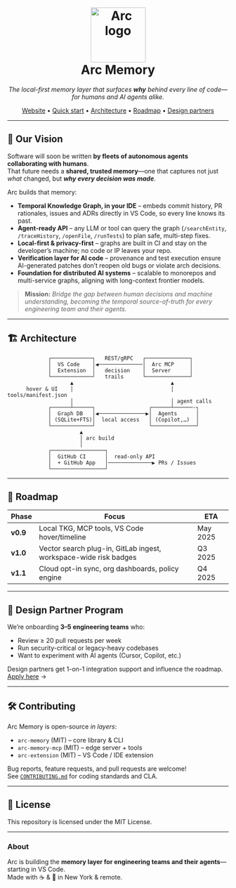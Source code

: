 <h1 align="center">
  <img src="Arc-Computer/.github/arc-logo.png" width="125" alt="Arc logo"/><br>
  Arc Memory
</h1>
<p align="center">
  <em>The local-first memory layer that surfaces <strong>why</strong> behind every line of code—<br>
  for humans and AI agents alike.</em>
</p>
<p align="center">
  <a href="https://www.arc.computer">Website</a> •
  <a href="#-quick-start">Quick start</a> •
  <a href="#-architecture">Architecture</a> •
  <a href="#-roadmap">Roadmap</a> •
  <a href="#-design-partner-program">Design partners</a>
</p>

---

## 🚀 Our Vision

Software will soon be written **by fleets of autonomous agents collaborating with humans**.  
That future needs a **shared, trusted memory**—one that captures not just _what_ changed, but **_why every decision was made_**.

Arc builds that memory:

* **Temporal Knowledge Graph, in your IDE** – embeds commit history, PR rationales, issues and ADRs directly in VS Code, so every line knows its past.  
* **Agent-ready API** – any LLM or tool can query the graph (`/searchEntity`, `/traceHistory`, `/openFile`, `/runTests`) to plan safe, multi-step fixes.  
* **Local-first & privacy-first** – graphs are built in CI and stay on the developer’s machine; no code or IP leaves your repo.  
* **Verification layer for AI code** – provenance and test execution ensure AI-generated patches don’t reopen old bugs or violate arch decisions.  
* **Foundation for distributed AI systems** – scalable to monorepos and multi-service graphs, aligning with long-context frontier models.

> **Mission:** *Bridge the gap between human decisions and machine understanding, becoming the temporal source-of-truth for every engineering team and their agents.*

---

## 🏗️ Architecture

```text
             ┌─────────────┐   REST/gRPC   ┌──────────────┐
             │  VS Code    │◀──────────────│  Arc MCP     │
             │  Extension  │   decision    │  Server      │
             └─────────────┘   trails      └──────────────┘
                    ▲                               ▲
      hover & UI    │                               │ tools/manifest.json
                    │                               │ agent calls
             ┌──────┴──────┐                 ┌──────┴──────-┐
             │  Graph DB   │◀───────────────▶│  Agents      │
             │ (SQLite+FTS)│  local access   │ (Copilot,…)  │
             └─────────────┘                 └──────────────┘
                       ▲
                       │ arc build
                       │
             ┌─────────────────┐
             │  GitHub CI      │  read-only API
             │  + GitHub App   │──────────────▶ PRs / Issues
             └─────────────────┘
```

---

## 🔭 Roadmap

| Phase | Focus | ETA |
|-------|-------|-----|
| **v0.9** | Local TKG, MCP tools, VS Code hover/timeline | May 2025 |
| **v1.0** | Vector search plug-in, GitLab ingest, workspace-wide risk badges | Q3 2025 |
| **v1.1** | Cloud opt-in sync, org dashboards, policy engine | Q4 2025 |

---

## 🤝 Design Partner Program

We’re onboarding **3–5 engineering teams** who:

* Review ≥ 20 pull requests per week  
* Run security-critical or legacy-heavy codebases  
* Want to experiment with AI agents (Cursor, Copilot, etc.)

Design partners get 1-on-1 integration support and influence the roadmap.  
[Apply here](mailto:jarrod@arc.computer) →

---

## 🛠  Contributing

Arc Memory is open-source _in layers_:

* `arc-memory` (MIT) – core library & CLI 
* `arc-memory-mcp` (MIT) – edge server + tools  
* `arc-extension` (MIT) – VS Code / IDE extension

Bug reports, feature requests, and pull requests are welcome!  
See [`CONTRIBUTING.md`](./CONTRIBUTING.md) for coding standards and CLA.

---

## 📝 License

This repository is licensed under the MIT License.

---

### About

Arc is building the **memory layer for engineering teams and their agents**—starting in VS Code.  
Made with ☕ & 🧠 in New York & remote.

```
